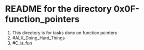 # README for the directory 0x0F-function_pointers
1. This directory is for tasks done on function pointers
2. #ALX_Doing_Hard_Things
3. #C_is_fun
